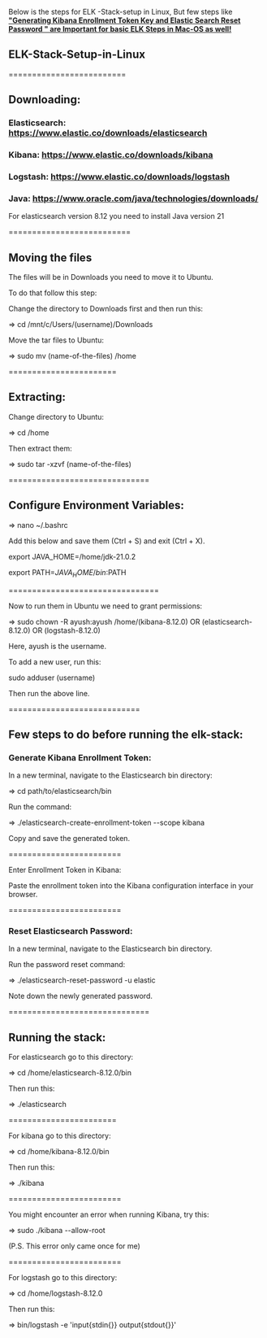 Below is the steps for ELK -Stack-setup in Linux, But few steps like <u><b>"Generating Kibana Enrollment Token Key and Elastic Search Reset Password " are Important for basic ELK Steps in Mac-OS as well!</b></u>

## ELK-Stack-Setup-in-Linux

=========================
## Downloading:

### Elasticsearch: https://www.elastic.co/downloads/elasticsearch

### Kibana: https://www.elastic.co/downloads/kibana

### Logstash: https://www.elastic.co/downloads/logstash

### Java: https://www.oracle.com/java/technologies/downloads/

For elasticsearch version 8.12 you need to install Java version 21

==========================

## Moving the files

The files will be in Downloads you need to move it to Ubuntu.

To do that follow this step:

Change the directory to Downloads first and then run this:

=> cd /mnt/c/Users/(username)/Downloads

Move the tar files to Ubuntu:

=> sudo mv (name-of-the-files) /home

=======================

## Extracting:

Change directory to Ubuntu:

=> cd /home

Then extract them:

=> sudo tar -xzvf (name-of-the-files)

==============================

## Configure Environment Variables:

=> nano ~/.bashrc

Add this below and save them (Ctrl + S) and exit (Ctrl + X).

export JAVA_HOME=/home/jdk-21.0.2

export PATH=$JAVA_HOME/bin:$PATH

================================

Now to run them in Ubuntu we need to grant permissions:

=> sudo chown -R ayush:ayush /home/(kibana-8.12.0) OR (elasticsearch-8.12.0) OR (logstash-8.12.0)

Here, ayush is the username.

To add a new user, run this:

sudo adduser (username) 

Then run the above line.

============================

## Few steps to do before running the elk-stack:

### Generate Kibana Enrollment Token:

In a new terminal, navigate to the Elasticsearch bin directory:

=> cd path/to/elasticsearch/bin

Run the command:

=> ./elasticsearch-create-enrollment-token --scope kibana

Copy and save the generated token.

========================

Enter Enrollment Token in Kibana:

Paste the enrollment token into the Kibana configuration interface in your browser.

========================

### Reset Elasticsearch Password:

In a new terminal, navigate to the Elasticsearch bin directory.

Run the password reset command:

=> ./elasticsearch-reset-password -u elastic

Note down the newly generated password.

==============================

## Running the stack:

For elasticsearch go to this directory:

=> cd /home/elasticsearch-8.12.0/bin

Then run this:

=> ./elasticsearch

=======================

For kibana go to this directory:

=> cd /home/kibana-8.12.0/bin

Then run this:

=> ./kibana

========================

You might encounter an error when running Kibana, try this:

=> sudo ./kibana --allow-root

(P.S. This error only came once for me)

========================

For logstash go to this directory:

=> cd /home/logstash-8.12.0

Then run this:

=> bin/logstash -e 'input{stdin{}} output{stdout{}}'
